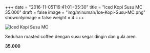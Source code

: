 +++
date = "2016-11-05T19:41:01+05:30"
title = "Iced Kopi Susu MC 35.000"
draft = false
image = "img/minuman/Ice-Kopi-Susu-MC.png"
showonlyimage = false
weight = 4
+++

![Iced Kopi Susu MC][1]

Seduhan roasted coffee dengan susu segar dingin dan gula aren.

**35.000**

[1]: /img/minuman/Ice-Kopi-Susu-MC.png
